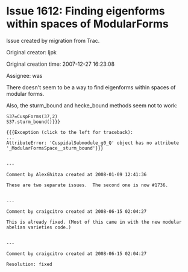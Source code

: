 # Issue 1612: Finding eigenforms within spaces of ModularForms

Issue created by migration from Trac.

Original creator: ljpk

Original creation time: 2007-12-27 16:23:08

Assignee: was

There doesn't seem to be a way to find eigenforms within spaces of modular forms.

Also, the sturm_bound and hecke_bound methods seem not to work:


```
S37=CuspForms(37,2)
S37.sturm_bound()}}}

{{{Exception (click to the left for traceback):
...
AttributeError: 'CuspidalSubmodule_g0_Q' object has no attribute '_ModularFormsSpace__sturm_bound'}}}


---

Comment by AlexGhitza created at 2008-01-09 12:41:36

These are two separate issues.  The second one is now #1736.


---

Comment by craigcitro created at 2008-06-15 02:04:27

This is already fixed. (Most of this came in with the new modular abelian varieties code.)


---

Comment by craigcitro created at 2008-06-15 02:04:27

Resolution: fixed
